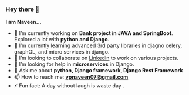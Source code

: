 ### Hey there 👋
**I am Naveen...**

- 🔭 I’m currently working on **Bank project in JAVA and SpringBoot**. Explored a lot with **python and Django**.
- 🌱 I’m currently learning advanced 3rd party libraries in djagno celery, graphQL, and micro services in django.
- 👯 I’m looking to collaborate on [LinkedIn](https://www.linkedin.com/in/naveen-vp-541300154/) to work on various projects.
- 🤔 I’m looking for help in **microservices** in Django.
- 💬 Ask me about **python, Django framework, Django Rest Framework**
- 📫 How to reach me: **vpnaveen07@gmail.com**
- ⚡ Fun fact: A day without laugh is waste day .

